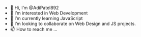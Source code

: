 - 👋 Hi, I’m @AdiPatel892
- 👀 I’m interested in Web Development
- 🌱 I’m currently learning JavaScript
- 💞️ I’m looking to collaborate on Web Design and JS projects.
- 📫 How to reach me ...

<!---
AdiPatel892/AdiPatel892 is a ✨ special ✨ repository because its `README.md` (this file) appears on your GitHub profile.
You can click the Preview link to take a look at your changes.
--->
